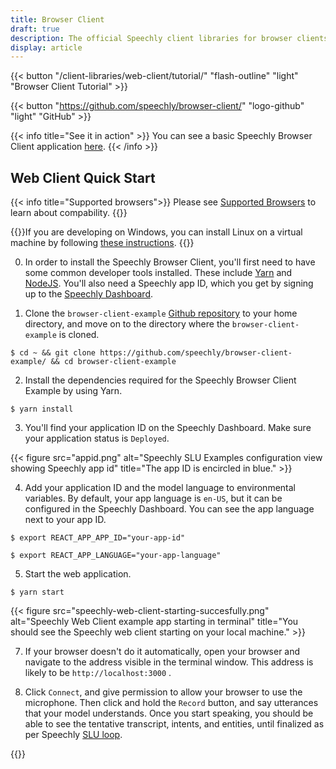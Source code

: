 ```yaml
---
title: Browser Client
draft: true
description: The official Speechly client libraries for browser clients.
display: article
---
```


{{< button "/client-libraries/web-client/tutorial/" "flash-outline" "light" "Browser Client Tutorial" >}}

{{< button "https://github.com/speechly/browser-client/" "logo-github" "light" "GitHub" >}}

{{< info title="See it in action" >}} You can see a basic Speechly Browser Client application [here](https://speechly.github.io/browser-client-example/).
 {{< /info >}}

## Web Client Quick Start

{{< info title="Supported browsers">}} Please see [Supported Browsers](/client-libraries/supported-browsers/) to learn about compability. {{</info>}}

{{<warning title="Developing on Windows?">}}If you are developing on Windows, you can install Linux on a virtual machine by following [these instructions](https://itsfoss.com/install-linux-in-virtualbox/). {{</warning>}}

0. In order to install the Speechly Browser Client, you'll first need to have some common developer tools installed. These include [Yarn](https://classic.yarnpkg.com/en/docs/install/) and [NodeJS](https://nodejs.org/en/). You'll also need a Speechly app ID, which you get by signing up to the [Speechly Dashboard](/quick-start/).

1.  Clone the `browser-client-example` [Github repository](https://github.com/speechly/browser-client-example/) to your home directory, and move on to the directory where the `browser-client-example` is cloned.

```terminfo
$ cd ~ && git clone https://github.com/speechly/browser-client-example/ && cd browser-client-example
```

2. Install the dependencies required for the Speechly Browser Client Example by using Yarn.

```terminfo
$ yarn install
```

3. You'll find your application ID on the Speechly Dashboard. Make sure your application status is `Deployed`.

{{< figure src="appid.png" alt="Speechly SLU Examples configuration view showing Speechly app id" title="The app ID is encircled in blue." >}}

4. Add your application ID and the model language to environmental variables. By default, your app language is `en-US`, but it can be configured in the Speechly Dashboard. You can see the app language next to your app ID.

```terminfo
$ export REACT_APP_APP_ID="your-app-id" 
```
```terminfo
$ export REACT_APP_LANGUAGE="your-app-language" 
```

5. Start the web application.

```terminfo
$ yarn start
```

{{< figure src="speechly-web-client-starting-succesfully.png" alt="Speechly Web Client example app starting in terminal" title="You should see the Speechly web client starting on your local machine." >}}

7. If your browser doesn't do it automatically, open your browser and navigate to the address visible in the terminal window. This address is likely to be `http://localhost:3000` .

8. Click `Connect`, and give permission to allow your browser to use the microphone. Then click and hold the `Record` button, and say utterances that your model understands. Once you start speaking, you should be able to see the tentative transcript, intents, and entities, until finalized as per Speechly [SLU loop](/speechly-api/#slu-event-loop/). 

{{<videoloop src="book-demo-no-sound.mp4">}}
